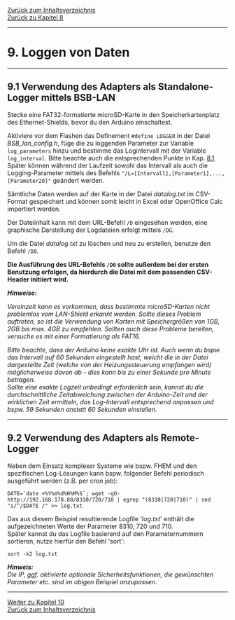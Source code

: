 [Zurück zum Inhaltsverzeichnis](inhaltsverzeichnis.md)  
[Zurück zu Kapitel 8](kap08.md)    
    
---
    

    
# 9. Loggen von Daten
    
---
    
## 9.1 Verwendung des Adapters als Standalone-Logger mittels BSB-LAN

Stecke eine FAT32-formatierte microSD-Karte in den
Speicherkartenplatz des Ethernet-Shields, bevor du den Arduino
einschaltest.  
        
Aktiviere vor dem Flashen das Definement `#define LOGGER` in der Datei
*BSB\_lan\_config.h*, füge die zu loggenden Parameter zur Variable
`log_parameters` hinzu und bestimme das Logintervall mit der Variable
`log_interval`. Bitte beachte auch die entsprechenden Punkte in Kap. [8.1](kap08.md#81-auflistung-und-beschreibung-der-url-befehle).
Später können während der Laufzeit sowohl das Intervall als auch die
Logging-Parameter mittels des Befehls
`"/L=[Intervall],[Parameter1],...,[Parameter20]"` geändert
werden.

Sämtliche Daten werden auf der Karte in der Datei *datalog.txt* im
CSV-Format gespeichert und können somit leicht in Excel oder OpenOffice
Calc importiert werden.  

Der Dateiinhalt kann mit dem URL-Befehl `/D` eingesehen werden, eine
graphische Darstellung der Logdateien erfolgt mittels `/DG`.  

Um die Datei *datalog.txt* zu löschen und neu zu erstellen, benutze den
Befehl `/D0`.  
    
**Die Ausführung des URL-Befehls `/D0` sollte außerdem bei der ersten Benutzung erfolgen,
da hierdurch die Datei mit dem passenden CSV-Header initiiert wird.**  
    
***Hinweise:***  
    
*Vereinzelt kann es vorkommen, dass bestimmte microSD-Karten nicht 
problemlos vom LAN-Shield erkannt werden. Sollte dieses 
Problem auftreten, so ist die Verwendung von Karten mit Speichergrößen 
von 1GB, 2GB bis max. 4GB zu empfehlen. Sollten auch diese Probleme 
bereiten, versuche es mit einer Formatierung als FAT16.*  
    
*Bitte beachte, dass der Arduino keine exakte Uhr ist. Auch wenn du bspw.
das Intervall auf 60 Sekunden eingestellt hast, weicht die in der Datei
dargestellte Zeit (welche von der Heizungssteuerung empfangen wird)
möglicherweise davon ab - dies kann bis zu einer Sekunde pro Minute
betragen.  
Sollte eine exakte Logzeit unbedingt erforderlich sein, kannst du die
durchschnittliche Zeitabweichung zwischen der Arduino-Zeit und der
wirklichen Zeit ermitteln, das Log-Intervall entsprechend anpassen und
bspw. 59 Sekunden anstatt 60 Sekunden einstellen.*  
    
---
    
## 9.2 Verwendung des Adapters als Remote-Logger

Neben dem Einsatz komplexer Systeme wie bspw. FHEM und den spezifischen
Log-Lösungen kann bspw. folgender Befehl periodisch ausgeführt
werden (z.B. per cron job):
    
```
DATE=`date +%Y%m%d%H%M%S`; wget -qO- http://192.168.178.88/8310/720/710 | egrep "(8310|720|710)" | sed "s/^/$DATE /" >> log.txt  
```
    
Das aus diesem Beispiel resultierende Logfile \'*log.txt*\' enthält die
aufgezeichneten Werte der Parameter 8310, 720 und 710.  
Später kannst du das Logfile basierend auf den Parameternummern
sortieren, nutze hierfür den Befehl \'sort\':

`sort -k2 log.txt`  
    
***Hinweis:***  
*Die IP, ggf. aktivierte optionale Sicherheitsfunktionen, die gewünschten 
Parameter etc. sind im obigen Beispiel anzupassen.*  
    
       
    
---
    

[Weiter zu Kapitel 10](kap10.md)      
[Zurück zum Inhaltsverzeichnis](inhaltsverzeichnis.md)   
    


